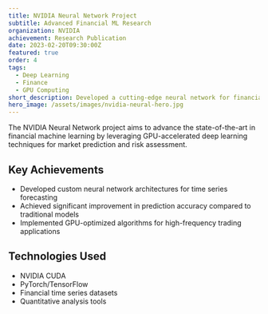 ```yaml
---
title: NVIDIA Neural Network Project
subtitle: Advanced Financial ML Research
organization: NVIDIA
achievement: Research Publication
date: 2023-02-20T09:30:00Z
featured: true
order: 4
tags:
  - Deep Learning
  - Finance
  - GPU Computing
short_description: Developed a cutting-edge neural network for financial predictions using NVIDIA's latest GPU technology.
hero_image: /assets/images/nvidia-neural-hero.jpg
---
```


The NVIDIA Neural Network project aims to advance the state-of-the-art in financial machine learning by leveraging GPU-accelerated deep learning techniques for market prediction and risk assessment.

## Key Achievements
- Developed custom neural network architectures for time series forecasting
- Achieved significant improvement in prediction accuracy compared to traditional models
- Implemented GPU-optimized algorithms for high-frequency trading applications

## Technologies Used
- NVIDIA CUDA
- PyTorch/TensorFlow
- Financial time series datasets
- Quantitative analysis tools
